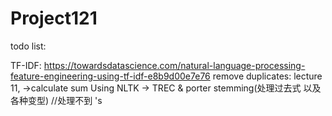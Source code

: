 # Project121
todo list:

TF-IDF: https://towardsdatascience.com/natural-language-processing-feature-engineering-using-tf-idf-e8b9d00e7e76
remove duplicates: lecture 11, ->calculate sum 
Using NLTK -> TREC & porter stemming(处理过去式 以及各种变型) //处理不到 's

